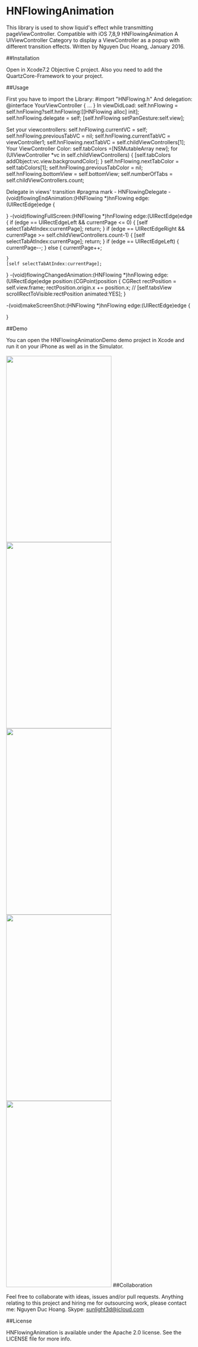 # HNFlowingAnimation
This library is used to show liquid's effect while transmitting pageViewController. Compatible with iOS 7,8,9
HNFlowingAnimation
A UIViewController Category to display a ViewController as a popup with different transition effects.
Written by Nguyen Duc Hoang, January 2016.

##Installation

Open in Xcode7.2 Objective C project. Also you need to add the QuartzCore-Framework to your project.

##Usage

First you have to import the Library:
\#import "HNFlowing.h"
And delegation:
@interface YourViewController<HNFlowingDelegate> {
...
}
In viewDidLoad:
self.hnFlowing = self.hnFlowing?self.hnFlowing:[[HNFlowing alloc] init];
self.hnFlowing.delegate = self;
[self.hnFlowing setPanGesture:self.view];

Set your viewcontrollers:
self.hnFlowing.currentVC = self;
self.hnFlowing.previousTabVC = nil;
self.hnFlowing.currentTabVC = viewController1;
self.hnFlowing.nextTabVC = self.childViewControllers[1];
Your ViewController Color:
self.tabColors =[NSMutableArray new];
for (UIViewController *vc in self.childViewControllers) {     [self.tabColors addObject:vc.view.backgroundColor];
}
self.hnFlowing.nextTabColor = self.tabColors[1];
self.hnFlowing.previousTabColor = nil;
self.hnFlowing.bottomView = self.bottomView;
self.numberOfTabs = self.childViewControllers.count;

Delegate in views' transition
\#pragma mark - HNFlowingDelegate
-(void)flowingEndAnimation:(HNFlowing *)hnFlowing edge:(UIRectEdge)edge {
    
}
-(void)flowingFullScreen:(HNFlowing *)hnFlowing edge:(UIRectEdge)edge {
    if (edge == UIRectEdgeLeft && currentPage <= 0) {
        [self selectTabAtIndex:currentPage];
        return;
    }
    if (edge == UIRectEdgeRight && currentPage >= self.childViewControllers.count-1) {
        [self selectTabAtIndex:currentPage];
        return;
    }
    if (edge == UIRectEdgeLeft) {
        currentPage--;
    } else {
        currentPage++;
        
    }
    [self selectTabAtIndex:currentPage];
    
}
-(void)flowingChangedAnimation:(HNFlowing *)hnFlowing edge:(UIRectEdge)edge position:(CGPoint)position {
    CGRect rectPosition = self.view.frame;
    rectPosition.origin.x += position.x;
    //    [self.tabsView scrollRectToVisible:rectPosition animated:YES];
}

-(void)makeScreenShot:(HNFlowing *)hnFlowing edge:(UIRectEdge)edge {
    
}

##Demo

You can open the HNFlowingAnimationDemo demo project in Xcode and run it on your iPhone as well as in the Simulator.
<br></br>
<img src="https://raw.github.com/sunlight3d/HNFlowingAnimation/master/assets/pic01.png" width="283" height="500"/>
<img src="https://raw.github.com/sunlight3d/HNFlowingAnimation/master/assets/pic02.png" width="283" height="500"/>
<img src="https://raw.github.com/sunlight3d/HNFlowingAnimation/master/assets/pic03.png" width="283" height="500"/>
<img src="https://raw.github.com/sunlight3d/HNFlowingAnimation/master/assets/pic04.png" width="283" height="500"/>
<img src="https://raw.github.com/sunlight3d/HNFlowingAnimation/master/assets/pic05.png" width="283" height="500"/>
##Collaboration

Feel free to collaborate with ideas, issues and/or pull requests.
Anything relating to this project and hiring me for outsourcing work, please contact me:
Nguyen Duc Hoang. Skype: sunlight3d@icloud.com

##License

HNFlowingAnimation is available under the Apache 2.0 license. See the LICENSE file for more info.
